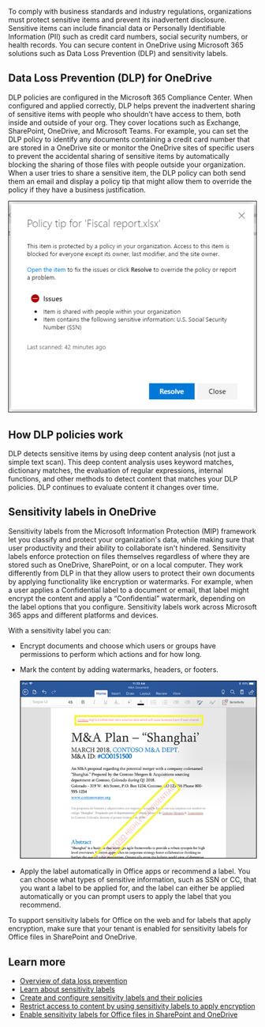 To comply with business standards and industry regulations, organizations must protect sensitive items and prevent its inadvertent disclosure. Sensitive items can include financial data or Personally Identifiable Information (PII) such as credit card numbers, social security numbers, or health records. You can secure content in OneDrive using Microsoft 365 solutions such as Data Loss Prevention (DLP) and sensitivity labels.

## Data Loss Prevention (DLP) for OneDrive  
DLP policies are configured in the Microsoft 365 Compliance Center. When configured and applied correctly, DLP helps prevent the inadvertent sharing of sensitive items with people who shouldn’t have access to them, both inside and outside of your org.  They cover locations such as Exchange, SharePoint, OneDrive, and Microsoft Teams. For example, you can set the DLP policy to identify any documents containing a credit card number that are stored in a OneDrive site or monitor the OneDrive sites of specific users to prevent the accidental sharing of sensitive items by automatically blocking the sharing of those files with people outside your organization. When a user tries to share a sensitive item, the DLP policy can both send them an email and display a policy tip that might allow them to override the policy if they have a business justification.
  
![When a user tries to share a sensitive item, the DLP policy can both send them an email and display a policy tip ](../media/policy-tip.png) 

## How DLP policies work
DLP detects sensitive items by using deep content analysis (not just a simple text scan). This deep content analysis uses keyword matches, dictionary matches, the evaluation of regular expressions, internal functions, and other methods to detect content that matches your DLP policies. DLP continues to evaluate content it changes over time.

## Sensitivity labels in OneDrive 
Sensitivity labels from the Microsoft Information Protection (MIP) framework let you classify and protect your organization's data, while making sure that user productivity and their ability to collaborate isn't hindered. Sensitivity labels enforce protection on files themselves regardless of where they are stored such as OneDrive, SharePoint, or on a local computer. They work differently from DLP in that they allow users to protect their own documents by applying functionality like encryption or watermarks. For example, when a user applies a Confidential label to a document or email, that label might encrypt the content and apply a “Confidential” watermark, depending on the label options that you configure. Sensitivity labels work across Microsoft 365 apps and different platforms and devices. 

With a sensitivity label you can:
- Encrypt documents and choose which users or groups have permissions to perform which actions and for how long. 
- Mark the content by adding watermarks, headers, or footers.

   ![Sensitivity label](../media/sensitivity-label.png) 
- Apply the label automatically in Office apps or recommend a label.  You can choose what types of sensitive information, such as SSN or CC,   that you want a label to be applied for, and the label can either be applied automatically or you can prompt users to apply the label that you recommend. 

To support sensitivity labels for Office on the web and for labels that apply encryption, make sure that your tenant is enabled for sensitivity labels for Office files in SharePoint and OneDrive.  

## Learn more
- [Overview of data loss prevention](https://docs.microsoft.com/microsoft-365/compliance/data-loss-prevention-policies?view=o365-worldwide?azure-portal=true)
- [Learn about sensitivity labels](https://docs.microsoft.com/microsoft-365/compliance/sensitivity-labels?view=o365-worldwide?azure-portal=true)
- [Create and configure sensitivity labels and their policies](https://docs.microsoft.com/microsoft-365/compliance/create-sensitivity-labels?view=o365-worldwide?azure-portal=true)
- [Restrict access to content by using sensitivity labels to apply encryption](https://docs.microsoft.com/microsoft-365/compliance/encryption-sensitivity-labels?view=o365-worldwide?azure-portal=true)
- [Enable sensitivity labels for Office files in SharePoint and OneDrive](https://docs.microsoft.com/microsoft-365/compliance/sensitivity-labels-sharepoint-onedrive-files?view=o365-worldwide?azure-portal=true)
